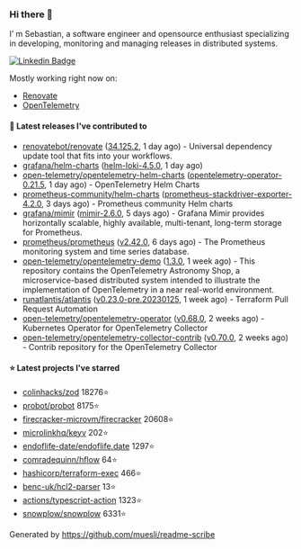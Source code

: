 ### Hi there 👋

I’ m Sebastian, a software engineer and opensource enthusiast specializing in developing, monitoring and managing releases in distributed systems.

[![Linkedin Badge](https://img.shields.io/badge/-LinkedIn-blue?style=flat&logo=Linkedin&logoColor=white&link=https://www.linkedin.com/in/sebastian-poxhofer/)](https://www.linkedin.com/in/sebastian-poxhofer/)

Mostly working right now on:
- [Renovate](https://github.com/renovatebot/renovate)
- [OpenTelemetry](https://github.com/open-telemetry)



#### 🚀 Latest releases I've contributed to

- [renovatebot/renovate](https://github.com/renovatebot/renovate) ([34.125.2](https://github.com/renovatebot/renovate/releases/tag/34.125.2), 1 day ago) - Universal dependency update tool that fits into your workflows.
- [grafana/helm-charts](https://github.com/grafana/helm-charts) ([helm-loki-4.5.0](https://github.com/grafana/helm-charts/releases/tag/helm-loki-4.5.0), 1 day ago)
- [open-telemetry/opentelemetry-helm-charts](https://github.com/open-telemetry/opentelemetry-helm-charts) ([opentelemetry-operator-0.21.5](https://github.com/open-telemetry/opentelemetry-helm-charts/releases/tag/opentelemetry-operator-0.21.5), 1 day ago) - OpenTelemetry Helm Charts
- [prometheus-community/helm-charts](https://github.com/prometheus-community/helm-charts) ([prometheus-stackdriver-exporter-4.2.0](https://github.com/prometheus-community/helm-charts/releases/tag/prometheus-stackdriver-exporter-4.2.0), 3 days ago) - Prometheus community Helm charts
- [grafana/mimir](https://github.com/grafana/mimir) ([mimir-2.6.0](https://github.com/grafana/mimir/releases/tag/mimir-2.6.0), 5 days ago) - Grafana Mimir provides horizontally scalable, highly available, multi-tenant, long-term storage for Prometheus.
- [prometheus/prometheus](https://github.com/prometheus/prometheus) ([v2.42.0](https://github.com/prometheus/prometheus/releases/tag/v2.42.0), 6 days ago) - The Prometheus monitoring system and time series database.
- [open-telemetry/opentelemetry-demo](https://github.com/open-telemetry/opentelemetry-demo) ([1.3.0](https://github.com/open-telemetry/opentelemetry-demo/releases/tag/1.3.0), 1 week ago) - This repository contains the OpenTelemetry Astronomy Shop, a microservice-based distributed system intended to illustrate the implementation of OpenTelemetry in a near real-world environment.
- [runatlantis/atlantis](https://github.com/runatlantis/atlantis) ([v0.23.0-pre.20230125](https://github.com/runatlantis/atlantis/releases/tag/v0.23.0-pre.20230125), 1 week ago) - Terraform Pull Request Automation
- [open-telemetry/opentelemetry-operator](https://github.com/open-telemetry/opentelemetry-operator) ([v0.68.0](https://github.com/open-telemetry/opentelemetry-operator/releases/tag/v0.68.0), 2 weeks ago) - Kubernetes Operator for OpenTelemetry Collector
- [open-telemetry/opentelemetry-collector-contrib](https://github.com/open-telemetry/opentelemetry-collector-contrib) ([v0.70.0](https://github.com/open-telemetry/opentelemetry-collector-contrib/releases/tag/v0.70.0), 2 weeks ago) - Contrib repository for the OpenTelemetry Collector

#### ⭐ Latest projects I've starred

- [colinhacks/zod](https://github.com/colinhacks/zod) 18276⭐
- [probot/probot](https://github.com/probot/probot) 8175⭐
- [firecracker-microvm/firecracker](https://github.com/firecracker-microvm/firecracker) 20608⭐
- [microlinkhq/keyv](https://github.com/microlinkhq/keyv) 202⭐
- [endoflife-date/endoflife.date](https://github.com/endoflife-date/endoflife.date) 1297⭐
- [comradequinn/hflow](https://github.com/comradequinn/hflow) 64⭐
- [hashicorp/terraform-exec](https://github.com/hashicorp/terraform-exec) 466⭐
- [benc-uk/hcl2-parser](https://github.com/benc-uk/hcl2-parser) 13⭐
- [actions/typescript-action](https://github.com/actions/typescript-action) 1323⭐
- [snowplow/snowplow](https://github.com/snowplow/snowplow) 6331⭐



Generated by https://github.com/muesli/readme-scribe
